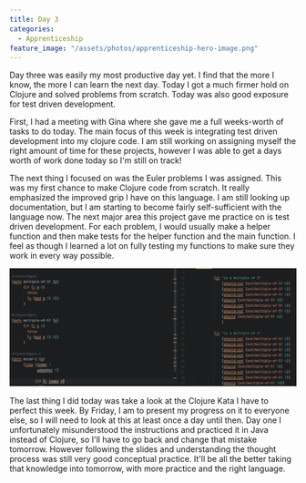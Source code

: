 ```yaml
---
title: Day 3
categories:
  - Apprenticeship
feature_image: "/assets/photos/apprenticeship-hero-image.png"
---
```


Day three was easily my most productive day yet. I find that the more I know, the more I can learn
the next day. Today I got a much firmer hold on Clojure and solved problems from scratch. Today was also good exposure
for test driven development.

First, I had a meeting with Gina where she gave me a full weeks-worth of tasks to do today. The main focus of this week
is integrating test driven development into my clojure code. I am still working on assigning myself the right amount of
time
for these projects, however I was able to get a days worth of work done today so I'm still on track!

The next thing I focused on was the Euler problems I was assigned. This was my first chance to make Clojure code from
scratch.
It really emphasized the improved grip I have on this language. I am still looking up documentation, but I am starting
to
become fairly self-sufficient with the language now. The next major area this project gave me practice on is test
driven development. For each problem, I would usually make a helper function and then make tests for the helper function
and
the main function. I feel as though I learned a lot on fully testing my functions to make sure they work in every way
possible.

![euler-1](/assets/photos/euler-1.png)

The last thing I did today was take a look at the Clojure Kata I have to perfect this week. By Friday, I am to present
my progress
on it to everyone else, so I will need to look at this at least once a day until then. Day one I unfortunately
misunderstood the
instructions and practiced it in Java instead of Clojure, so I'll have to go back and change that mistake tomorrow.
However following
the slides and understanding the thought process was still very good conceptual practice. It'll be all the better taking
that
knowledge into tomorrow, with more practice and the right language.
